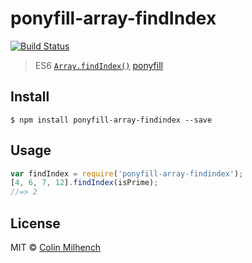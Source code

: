 # ponyfill-array-findIndex 
[![Build Status](https://travis-ci.org/cmilhench/ponyfill-array-findIndex.svg?branch=master)](https://travis-ci.org/cmilhench/ponyfill-array-findIndex)

> ES6 [`Array.findIndex()`](https://developer.mozilla.org/en-US/docs/Web/JavaScript/Reference/Global_Objects/Array/findIndex) [ponyfill](https://ponyfill.com)


## Install

```
$ npm install ponyfill-array-findindex --save
```


## Usage

```js
var findIndex = require('ponyfill-array-findindex');
[4, 6, 7, 12].findIndex(isPrime);
//=> 2
```


## License

MIT © [Colin Milhench](http://milhen.ch)

